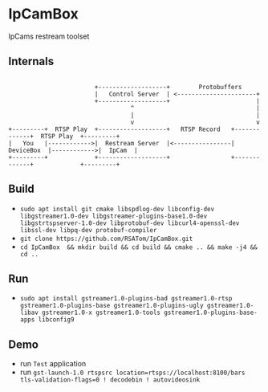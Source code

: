 # IpCamBox
IpCams restream toolset

## Internals

```

                        +-------------------+        Protobuffers
                        |   Control Server  | <----------------------+
                        +-------------------+                        |
                                  ^                                  |
                                  |                                  |
                                  v                                  v
+---------+  RTSP Play  +-------------------+   RTSP Record   +-------------+  RTSP Play  +---------+
|   You   |------------>|  Restream Server  |<----------------|  DeviceBox  |------------>|  IpCam  |
+---------+             +-------------------+                 +-------------+             +---------+

```
## Build
* `sudo apt install git cmake libspdlog-dev libconfig-dev libgstreamer1.0-dev libgstreamer-plugins-base1.0-dev libgstrtspserver-1.0-dev libprotobuf-dev libcurl4-openssl-dev libssl-dev libpq-dev protobuf-compiler`
* `git clone https://github.com/RSATom/IpCamBox.git`
* `cd IpCamBox  && mkdir build && cd build && cmake .. && make -j4 && cd ..`

## Run
* `sudo apt install gstreamer1.0-plugins-bad gstreamer1.0-rtsp gstreamer1.0-plugins-base gstreamer1.0-plugins-ugly gstreamer1.0-libav gstreamer1.0-x gstreamer1.0-tools gstreamer1.0-plugins-base-apps libconfig9`

## Demo

* run `Test` application
* run
`gst-launch-1.0 rtspsrc location=rtsps://localhost:8100/bars tls-validation-flags=0 ! decodebin ! autovideosink`
